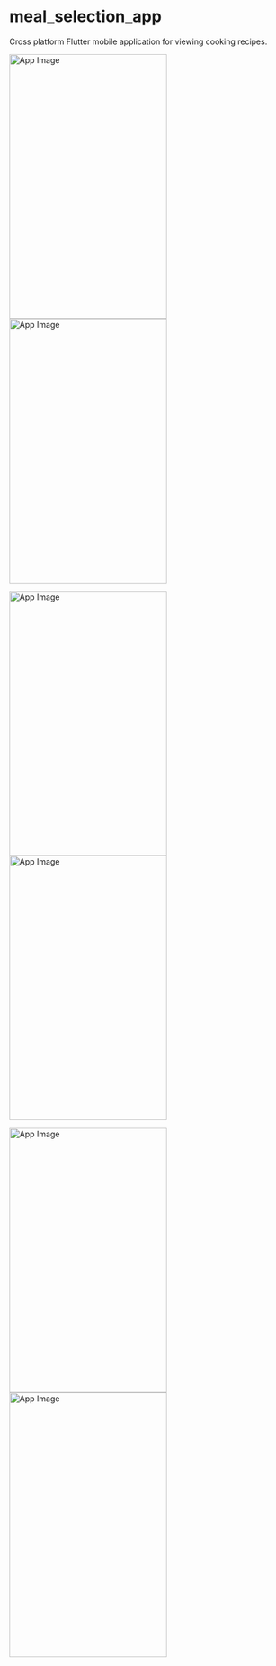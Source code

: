 # meal_selection_app

Cross platform Flutter mobile application for viewing cooking recipes.


<img src="https://user-images.githubusercontent.com/57196168/77912657-d7cfe200-728a-11ea-907a-968755c45f58.png" alt="App Image" height=470 width="280"> <img src="https://user-images.githubusercontent.com/57196168/77912733-f8983780-728a-11ea-8969-9fce358ff548.png" alt="App Image" height=470 width="280"> 

<img src="https://user-images.githubusercontent.com/57196168/77912774-11a0e880-728b-11ea-909e-0b7a3bf8f621.png" alt="App Image" height=470 width="280"> <img src="https://user-images.githubusercontent.com/57196168/77912815-27aea900-728b-11ea-8967-47d6a45b7054.png" alt="App Image" height=470 width="280">  

<img src="https://user-images.githubusercontent.com/57196168/77912879-457c0e00-728b-11ea-90aa-8e9f588c11e0.png" alt="App Image" height=470 width="280"> <img src="https://user-images.githubusercontent.com/57196168/77913090-912eb780-728b-11ea-91d6-ba17eaf0bd84.png" alt="App Image" height=470 width="280"> 


